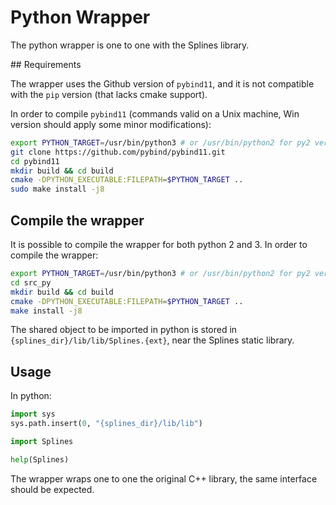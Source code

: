 # Python Wrapper

The python wrapper is one to one with the Splines library. 

## Requirements

The wrapper uses the Github version of `pybind11`, and it is not compatible with 
the `pip` version (that lacks cmake support).

In order to compile `pybind11` (commands valid on a Unix machine, Win version should
apply some minor modifications):

``` bash
export PYTHON_TARGET=/usr/bin/python3 # or /usr/bin/python2 for py2 version
git clone https://github.com/pybind/pybind11.git
cd pybind11
mkdir build && cd build
cmake -DPYTHON_EXECUTABLE:FILEPATH=$PYTHON_TARGET ..
sudo make install -j8
```

## Compile the wrapper

It is possible to compile the wrapper for both python 2 and 3. In order to compile
the wrapper:

``` bash
export PYTHON_TARGET=/usr/bin/python3 # or /usr/bin/python2 for py2 version
cd src_py
mkdir build && cd build
cmake -DPYTHON_EXECUTABLE:FILEPATH=$PYTHON_TARGET ..
make install -j8
```

The shared object to be imported in python is stored in `{splines_dir}/lib/lib/Splines.{ext}`,
near the Splines static library.

## Usage

In python:

``` python
import sys
sys.path.insert(0, "{splines_dir}/lib/lib")

import Splines

help(Splines)
```

The wrapper wraps one to one the original C++ library, the same interface should be expected.